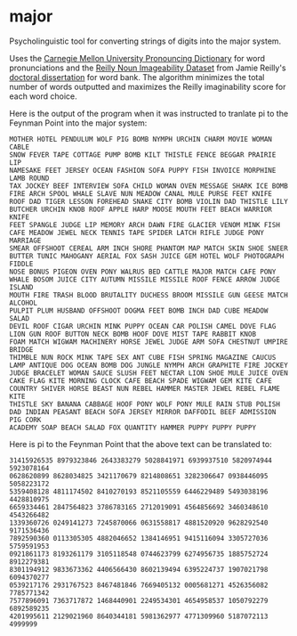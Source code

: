 # major
Psycholinguistic tool for converting strings of digits into the major system.

Uses the [Carnegie Mellon University Pronouncing Dictionary](http://www.speech.cs.cmu.edu/cgi-bin/cmudict) for word pronunciations and the [Reilly Noun Imageability Dataset](https://www.reilly-coglab.com/s/Reilly-Noun-Imageability-Dataset-2013.xls) from Jamie Reilly's [doctoral dissertation](https://www.reilly-coglab.com/s/Reilly-Kean-2007-Formal-Distinctiveness-of-High-and-Low-Imageability-Nouns-COGNITIVE-SCIENCE.pdf) for word bank. 
The algorithm minimizes the total number of words outputted and maximizes the Reilly imaginability score for each word choice.

Here is the output of the program when it was instructed to tranlate pi to the Feynman Point into the major system:
~~~
MOTHER HOTEL PENDULUM WOLF PIG BOMB NYMPH URCHIN CHARM MOVIE WOMAN CABLE 
SNOW FEVER TAPE COTTAGE PUMP BOMB KILT THISTLE FENCE BEGGAR PRAIRIE LIP 
NAMESAKE FEET JERSEY OCEAN FASHION SOFA PUPPY FISH INVOICE MORPHINE LAMB ROUND 
TAX JOCKEY BEEF INTERVIEW SOFA CHILD WOMAN OVEN MESSAGE SHARK ICE BOMB 
FIRE ARCH SPOOL WHALE SLAVE NUN MEADOW CANAL MULE PURSE FEET KNIFE 
ROOF DAD TIGER LESSON FOREHEAD SNAKE CITY BOMB VIOLIN DAD THISTLE LILY 
BUTCHER URCHIN KNOB ROOF APPLE HARP MOOSE MOUTH FEET BEACH WARRIOR KNIFE 
FEET SPANGLE JUDGE LIP MEMORY ARCH DAWN FIRE GLACIER VENOM MINK FISH 
CAFE MEADOW JEWEL NECK TENNIS TAPE SPIDER LATCH RIFLE JUDGE PONY MARRIAGE 
SMEAR OFFSHOOT CEREAL ARM INCH SHORE PHANTOM MAP MATCH SKIN SHOE SNEER 
BUTTER TUNIC MAHOGANY AERIAL FOX SASH JUICE GEM HOTEL WOLF PHOTOGRAPH FIDDLE 
NOSE BONUS PIGEON OVEN PONY WALRUS BED CATTLE MAJOR MATCH CAFE PONY 
WHALE BOSOM JUICE CITY AUTUMN MISSILE MISSILE ROOF FENCE ARROW JUDGE ISLAND 
MOUTH FIRE TRASH BLOOD BRUTALITY DUCHESS BROOM MISSILE GUN GEESE MATCH ALCOHOL 
PULPIT PLUM HUSBAND OFFSHOOT DOGMA FEET BOMB INCH DAD CUBE MEADOW SALAD 
DEVIL ROOF CIGAR URCHIN MINK PUPPY OCEAN CAR POLISH CAMEL DOVE FLAG 
LION GUN ROOF BUTTON NECK BOMB HOOF DOVE MIST TAPE RABBIT KNOB 
FOAM MATCH WIGWAM MACHINERY HORSE JEWEL JUDGE ARM SOFA CHESTNUT UMPIRE BRIDGE 
THIMBLE NUN ROCK MINK TAPE SEX ANT CUBE FISH SPRING MAGAZINE CAUCUS 
LAMP ANTIQUE DOG OCEAN BOMB DOG JUNGLE NYMPH ARCH GRAPHITE FIRE JOCKEY 
JUDGE BRACELET WOMAN SAUCE SLUSH FEET NECTAR LION SHOE MULE JUICE OVEN 
CAKE FLAG KITE MORNING CLOCK CAFE BEACH SPADE WIGWAM GEM KITE CAFE 
COUNTRY SHIVER HORSE BEAST NUN REBEL HAMMER MASTER JEWEL REBEL FLAME KITE 
THISTLE SKY BANANA CABBAGE HOOF PONY WOLF PONY MULE RAIN STUB POLISH 
DAD INDIAN PEASANT BEACH SOFA JERSEY MIRROR DAFFODIL BEEF ADMISSION PIG CORK 
ACADEMY SOAP BEACH SALAD FOX QUANTITY HAMMER PUPPY PUPPY PUPPY
~~~
Here is pi to the Feynman Point that the above text can be translated to:
~~~
31415926535 8979323846 2643383279 5028841971 6939937510 5820974944 5923078164 
0628620899 8628034825 3421170679 8214808651 3282306647 0938446095 5058223172 
5359408128 4811174502 8410270193 8521105559 6446229489 5493038196 4428810975 
6659334461 2847564823 3786783165 2712019091 4564856692 3460348610 4543266482 
1339360726 0249141273 7245870066 0631558817 4881520920 9628292540 9171536436 
7892590360 0113305305 4882046652 1384146951 9415116094 3305727036 5759591953 
0921861173 8193261179 3105118548 0744623799 6274956735 1885752724 8912279381 
8301194912 9833673362 4406566430 8602139494 6395224737 1907021798 6094370277 
0539217176 2931767523 8467481846 7669405132 0005681271 4526356082 7785771342 
7577896091 7363717872 1468440901 2249534301 4654958537 1050792279 6892589235 
4201995611 2129021960 8640344181 5981362977 4771309960 5187072113 4999999
~~~
